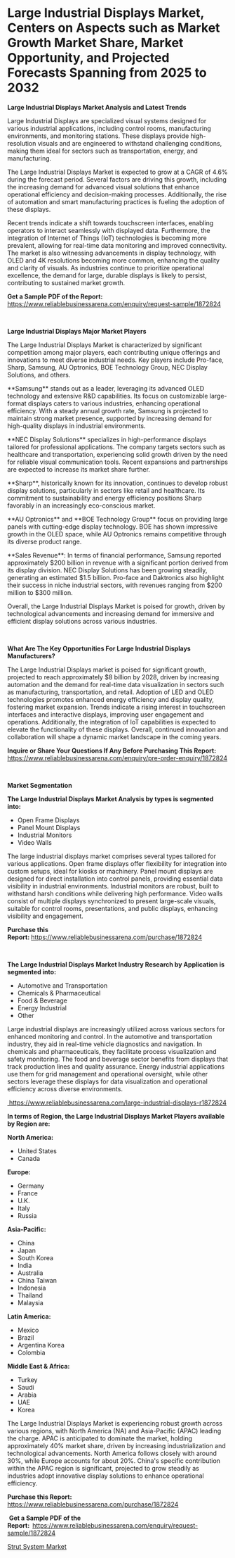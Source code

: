 <p><h1>Large Industrial Displays Market, Centers on Aspects such as Market Growth Market Share, Market Opportunity, and Projected Forecasts Spanning from 2025 to 2032</h1></p><p><strong>Large Industrial Displays Market Analysis and Latest Trends</strong></p>
<p><p>Large Industrial Displays are specialized visual systems designed for various industrial applications, including control rooms, manufacturing environments, and monitoring stations. These displays provide high-resolution visuals and are engineered to withstand challenging conditions, making them ideal for sectors such as transportation, energy, and manufacturing.</p><p>The Large Industrial Displays Market is expected to grow at a CAGR of 4.6% during the forecast period. Several factors are driving this growth, including the increasing demand for advanced visual solutions that enhance operational efficiency and decision-making processes. Additionally, the rise of automation and smart manufacturing practices is fueling the adoption of these displays.</p><p>Recent trends indicate a shift towards touchscreen interfaces, enabling operators to interact seamlessly with displayed data. Furthermore, the integration of Internet of Things (IoT) technologies is becoming more prevalent, allowing for real-time data monitoring and improved connectivity. The market is also witnessing advancements in display technology, with OLED and 4K resolutions becoming more common, enhancing the quality and clarity of visuals. As industries continue to prioritize operational excellence, the demand for large, durable displays is likely to persist, contributing to sustained market growth.</p></p>
<p><strong>Get a Sample PDF of the Report:&nbsp;</strong> <a href="https://www.reliablebusinessarena.com/enquiry/request-sample/1872824?utm_campaign=3492&utm_medium=2&utm_source=Github&utm_content=ia&utm_term=08042025&utm_id=large-industrial-displays">https://www.reliablebusinessarena.com/enquiry/request-sample/1872824</a></p>
<p>&nbsp;</p>
<p><strong>Large Industrial Displays Major Market Players</strong></p>
<p><p>The Large Industrial Displays Market is characterized by significant competition among major players, each contributing unique offerings and innovations to meet diverse industrial needs. Key players include Pro-face, Sharp, Samsung, AU Optronics, BOE Technology Group, NEC Display Solutions, and others.</p><p>**Samsung** stands out as a leader, leveraging its advanced OLED technology and extensive R&D capabilities. Its focus on customizable large-format displays caters to various industries, enhancing operational efficiency. With a steady annual growth rate, Samsung is projected to maintain strong market presence, supported by increasing demand for high-quality displays in industrial environments.</p><p>**NEC Display Solutions** specializes in high-performance displays tailored for professional applications. The company targets sectors such as healthcare and transportation, experiencing solid growth driven by the need for reliable visual communication tools. Recent expansions and partnerships are expected to increase its market share further.</p><p>**Sharp**, historically known for its innovation, continues to develop robust display solutions, particularly in sectors like retail and healthcare. Its commitment to sustainability and energy efficiency positions Sharp favorably in an increasingly eco-conscious market.</p><p>**AU Optronics** and **BOE Technology Group** focus on providing large panels with cutting-edge display technology. BOE has shown impressive growth in the OLED space, while AU Optronics remains competitive through its diverse product range.</p><p>**Sales Revenue**: In terms of financial performance, Samsung reported approximately $200 billion in revenue with a significant portion derived from its display division. NEC Display Solutions has been growing steadily, generating an estimated $1.5 billion. Pro-face and Daktronics also highlight their success in niche industrial sectors, with revenues ranging from $200 million to $300 million.</p><p>Overall, the Large Industrial Displays Market is poised for growth, driven by technological advancements and increasing demand for immersive and efficient display solutions across various industries.</p></p>
<p>&nbsp;</p>
<p><strong>What Are The Key Opportunities For Large Industrial Displays Manufacturers?</strong></p>
<p><p>The Large Industrial Displays market is poised for significant growth, projected to reach approximately $8 billion by 2028, driven by increasing automation and the demand for real-time data visualization in sectors such as manufacturing, transportation, and retail. Adoption of LED and OLED technologies promotes enhanced energy efficiency and display quality, fostering market expansion. Trends indicate a rising interest in touchscreen interfaces and interactive displays, improving user engagement and operations. Additionally, the integration of IoT capabilities is expected to elevate the functionality of these displays. Overall, continued innovation and collaboration will shape a dynamic market landscape in the coming years.</p></p>
<p><strong>Inquire or Share Your Questions If Any Before Purchasing This Report:</strong> <a href="https://www.reliablebusinessarena.com/enquiry/pre-order-enquiry/1872824?utm_campaign=3492&utm_medium=2&utm_source=Github&utm_content=ia&utm_term=08042025&utm_id=large-industrial-displays">https://www.reliablebusinessarena.com/enquiry/pre-order-enquiry/1872824</a></p>
<p>&nbsp;</p>
<p><strong>Market Segmentation</strong></p>
<p><strong>The Large Industrial Displays Market Analysis by types is segmented into:</strong></p>
<p><ul><li>Open Frame Displays</li><li>Panel Mount Displays</li><li>Industrial Monitors</li><li>Video Walls</li></ul></p>
<p><p>The large industrial displays market comprises several types tailored for various applications. Open frame displays offer flexibility for integration into custom setups, ideal for kiosks or machinery. Panel mount displays are designed for direct installation into control panels, providing essential data visibility in industrial environments. Industrial monitors are robust, built to withstand harsh conditions while delivering high performance. Video walls consist of multiple displays synchronized to present large-scale visuals, suitable for control rooms, presentations, and public displays, enhancing visibility and engagement.</p></p>
<p><strong>Purchase this Report:&nbsp;</strong><a href="https://www.reliablebusinessarena.com/purchase/1872824?utm_campaign=3492&utm_medium=2&utm_source=Github&utm_content=ia&utm_term=08042025&utm_id=large-industrial-displays">https://www.reliablebusinessarena.com/purchase/1872824</a></p>
<p>&nbsp;</p>
<p><strong>The Large Industrial Displays Market Industry Research by Application is segmented into:</strong></p>
<p><ul><li>Automotive and Transportation</li><li>Chemicals & Pharmaceutical</li><li>Food & Beverage</li><li>Energy Industrial</li><li>Other</li></ul></p>
<p><p>Large industrial displays are increasingly utilized across various sectors for enhanced monitoring and control. In the automotive and transportation industry, they aid in real-time vehicle diagnostics and navigation. In chemicals and pharmaceuticals, they facilitate process visualization and safety monitoring. The food and beverage sector benefits from displays that track production lines and quality assurance. Energy industrial applications use them for grid management and operational oversight, while other sectors leverage these displays for data visualization and operational efficiency across diverse environments.</p></p>
<p><a href="https://www.reliablebusinessarena.com/large-industrial-displays-r1872824?utm_campaign=3492&utm_medium=2&utm_source=Github&utm_content=ia&utm_term=08042025&utm_id=large-industrial-displays">&nbsp;https://www.reliablebusinessarena.com/large-industrial-displays-r1872824</a></p>
<p><strong>In terms of Region, the Large Industrial Displays Market Players available by Region are:</strong></p>
<p>
    <p> <strong> North America: </strong>
        <ul>
            <li>United States</li>
            <li>Canada</li>
        </ul>
        </p> 
    <p> <strong> Europe: </strong>
        <ul>
            <li>Germany</li>
            <li>France</li>
            <li>U.K.</li>
            <li>Italy</li>
            <li>Russia</li>
        </ul>
        </p> 
    <p> <strong> Asia-Pacific: </strong>
        <ul>
            <li>China</li>
            <li>Japan</li>
            <li>South Korea</li>
            <li>India</li>
            <li>Australia</li>
            <li>China Taiwan</li>
            <li>Indonesia</li>
            <li>Thailand</li>
            <li>Malaysia</li>
        </ul>
        </p> 
    <p> <strong> Latin America: </strong>
        <ul>
            <li>Mexico</li>
            <li>Brazil</li>
            <li>Argentina Korea</li>
            <li>Colombia</li>
        </ul>
        </p> 
    <p> <strong> Middle East & Africa: </strong>
        <ul>
            <li>Turkey</li>
            <li>Saudi</li>
            <li>Arabia</li>
            <li>UAE</li>
            <li>Korea</li>
        </ul>
    </p>
    </p>
<p><p>The Large Industrial Displays Market is experiencing robust growth across various regions, with North America (NA) and Asia-Pacific (APAC) leading the charge. APAC is anticipated to dominate the market, holding approximately 40% market share, driven by increasing industrialization and technological advancements. North America follows closely with around 30%, while Europe accounts for about 20%. China's specific contribution within the APAC region is significant, projected to grow steadily as industries adopt innovative display solutions to enhance operational efficiency.</p></p>
<p><strong>Purchase this Report: </strong><a href="https://www.reliablebusinessarena.com/purchase/1872824?utm_campaign=3492&utm_medium=2&utm_source=Github&utm_content=ia&utm_term=08042025&utm_id=large-industrial-displays">https://www.reliablebusinessarena.com/purchase/1872824</a></p>
<p>&nbsp;<strong>Get a Sample PDF of the Report:&nbsp;&nbsp;</strong><a href="https://www.reliablebusinessarena.com/enquiry/request-sample/1872824?utm_campaign=3492&utm_medium=2&utm_source=Github&utm_content=ia&utm_term=08042025&utm_id=large-industrial-displays">https://www.reliablebusinessarena.com/enquiry/request-sample/1872824</a></p>
<p><strong></strong></p>
<p><p><a href="https://github.com/forgazerbyjt/Market-Research-Report-List-1/blob/main/strut-system-market.md?utm_campaign=3492&utm_medium=2&utm_source=Github&utm_content=ia&utm_term=08042025&utm_id=large-industrial-displays">Strut System Market</a></p></p>